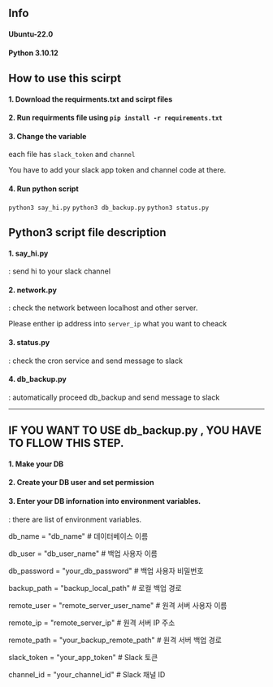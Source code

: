## Info
#### Ubuntu-22.0
#### Python 3.10.12

## How to use this scirpt
#### 1. Download the requirments.txt and scirpt files
#### 2. Run requirments file using `pip install -r requirements.txt`
#### 3. Change the variable
  each file has `slack_token` and `channel`
  
  You have to add your slack app token and channel code at there.

#### 4. Run python script
  `python3 say_hi.py`
  `python3 db_backup.py`
  `python3 status.py`



## Python3 script file description
#### 1. say_hi.py
   
: send hi to your slack channel
    
   
#### 2. network.py

: check the network between localhost and other server.

  Please enther ip address into `server_ip` what you want to cheack
  
#### 3. status.py

: check the cron service and send message to slack

#### 4. db_backup.py

: automatically proceed db_backup and send message to slack

-----------------------------------

## IF YOU WANT TO USE db_backup.py , YOU HAVE TO FLLOW THIS STEP.
#### 1. Make your DB
#### 2. Create your DB user and set permission
#### 3. Enter your DB infornation into environment variables.
: there are list of environment variables.

db_name = "db_name"  # 데이터베이스 이름

db_user = "db_user_name"        # 백업 사용자 이름

db_password = "your_db_password"       # 백업 사용자 비밀번호

backup_path = "backup_local_path"  # 로컬 백업 경로

remote_user = "remote_server_user_name"      # 원격 서버 사용자 이름

remote_ip = "remote_server_ip"         # 원격 서버 IP 주소

remote_path = "your_backup_remote_path"  # 원격 서버 백업 경로

slack_token = "your_app_token"  # Slack 토큰

channel_id = "your_channel_id"    # Slack 채널 ID

